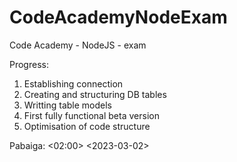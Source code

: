 # CodeAcademyNodeExam
Code Academy - NodeJS - exam

Progress: 

1. Establishing connection
2. Creating and structuring DB tables
3. Writting table models
4. First fully functional beta version
5. Optimisation of code structure 

Pabaiga: <02:00> <2023-03-02>



